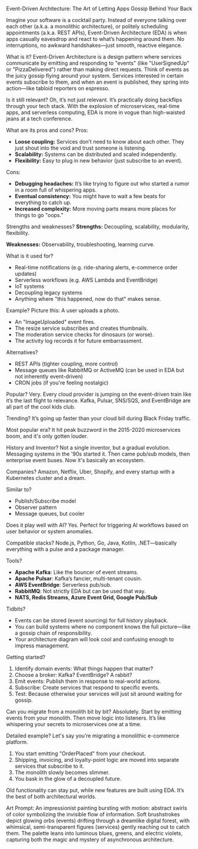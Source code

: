 Event-Driven Architecture: The Art of Letting Apps Gossip Behind Your Back

Imagine your software is a cocktail party. Instead of everyone talking over each other (a.k.a. a monolithic architecture), or politely scheduling appointments (a.k.a. REST APIs), Event-Driven Architecture (EDA) is when apps casually eavesdrop and react to what’s happening around them. No interruptions, no awkward handshakes—just smooth, reactive elegance.

What is it?
Event-Driven Architecture is a design pattern where services communicate by emitting and responding to "events" (like "UserSignedUp" or "PizzaDelivered") rather than making direct requests. Think of events as the juicy gossip flying around your system. Services interested in certain events subscribe to them, and when an event is published, they spring into action—like tabloid reporters on espresso.

Is it still relevant?
Oh, it’s not just relevant. It’s practically doing backflips through your tech stack. With the explosion of microservices, real-time apps, and serverless computing, EDA is more in vogue than high-waisted jeans at a tech conference.

What are its pros and cons?
Pros:

* **Loose coupling:** Services don’t need to know about each other. They just shout into the void and trust someone is listening.
* **Scalability:** Systems can be distributed and scaled independently.
* **Flexibility:** Easy to plug in new behavior (just subscribe to an event).

Cons:

* **Debugging headaches:** It’s like trying to figure out who started a rumor in a room full of whispering apps.
* **Eventual consistency:** You might have to wait a few beats for everything to catch up.
* **Increased complexity:** More moving parts means more places for things to go "oops."

Strengths and weaknesses?
**Strengths:** Decoupling, scalability, modularity, flexibility.

**Weaknesses:** Observability, troubleshooting, learning curve.

What is it used for?

* Real-time notifications (e.g. ride-sharing alerts, e-commerce order updates)
* Serverless workflows (e.g. AWS Lambda and EventBridge)
* IoT systems
* Decoupling legacy systems
* Anything where "this happened, now do that" makes sense.

Example?
Picture this: A user uploads a photo.

* An "ImageUploaded" event fires.
* The resize service subscribes and creates thumbnails.
* The moderation service checks for dinosaurs (or worse).
* The activity log records it for future embarrassment.

Alternatives?

* REST APIs (tighter coupling, more control)
* Message queues like RabbitMQ or ActiveMQ (can be used in EDA but not inherently event-driven)
* CRON jobs (if you're feeling nostalgic)

Popular?
Very. Every cloud provider is jumping on the event-driven train like it’s the last flight to relevance. Kafka, Pulsar, SNS/SQS, and EventBridge are all part of the cool kids club.

Trending?
It’s going up faster than your cloud bill during Black Friday traffic.

Most popular era?
It hit peak buzzword in the 2015-2020 microservices boom, and it's only gotten louder.

History and Inventor?
Not a single inventor, but a gradual evolution. Messaging systems in the '90s started it. Then came pub/sub models, then enterprise event buses. Now it's basically an ecosystem.

Companies?
Amazon, Netflix, Uber, Shopify, and every startup with a Kubernetes cluster and a dream.

Similar to?

* Publish/Subscribe model
* Observer pattern
* Message queues, but cooler

Does it play well with AI?
Yes. Perfect for triggering AI workflows based on user behavior or system anomalies.

Compatible stacks?
Node.js, Python, Go, Java, Kotlin, .NET—basically everything with a pulse and a package manager.

Tools?

* **Apache Kafka**: Like the bouncer of event streams.
* **Apache Pulsar**: Kafka’s fancier, multi-tenant cousin.
* **AWS EventBridge**: Serverless pub/sub.
* **RabbitMQ**: Not strictly EDA but can be used that way.
* **NATS, Redis Streams, Azure Event Grid, Google Pub/Sub**

Tidbits?

* Events can be stored (event sourcing) for full history playback.
* You can build systems where no component knows the full picture—like a gossip chain of responsibility.
* Your architecture diagram will look cool and confusing enough to impress management.

Getting started?

1. Identify domain events: What things happen that matter?
2. Choose a broker: Kafka? EventBridge? A rabbit?
3. Emit events: Publish them in response to real-world actions.
4. Subscribe: Create services that respond to specific events.
5. Test: Because otherwise your services will just sit around waiting for gossip.

Can you migrate from a monolith bit by bit?
Absolutely. Start by emitting events from your monolith. Then move logic into listeners. It’s like whispering your secrets to microservices one at a time.

Detailed example?
Let's say you’re migrating a monolithic e-commerce platform.

1. You start emitting "OrderPlaced" from your checkout.
2. Shipping, invoicing, and loyalty-point logic are moved into separate services that subscribe to it.
3. The monolith slowly becomes slimmer.
4. You bask in the glow of a decoupled future.

Old functionality can stay put, while new features are built using EDA. It’s the best of both architectural worlds.

Art Prompt:
An impressionist painting bursting with motion: abstract swirls of color symbolizing the invisible flow of information. Soft brushstrokes depict glowing orbs (events) drifting through a dreamlike digital forest, with whimsical, semi-transparent figures (services) gently reaching out to catch them. The palette leans into luminous blues, greens, and electric violets, capturing both the magic and mystery of asynchronous architecture.

